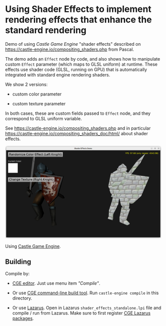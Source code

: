 # Using Shader Effects to implement rendering effects that enhance the standard rendering

Demo of using _Castle Game Engine_ "shader effects" described on https://castle-engine.io/compositing_shaders.php from Pascal.

The demo adds an `Effect` node by code, and also shows how to manipulate custom `Effect` parameter (which maps to GLSL uniform) at runtime. These effects use shader code (GLSL, running on GPU) that is automatically integrated with standard engine rendering shaders.

We show 2 versions:

- custom color parameter

- custom texture parameter

In both cases, these are custom fields passed to `Effect` node, and they correspond to GLSL uniform variable.

See https://castle-engine.io/compositing_shaders.php and in particular https://castle-engine.io/compositing_shaders_doc/html/ about shader effects.

![Screenshot](screenshot.png)

Using [Castle Game Engine](https://castle-engine.io/).

## Building

Compile by:

- [CGE editor](https://castle-engine.io/manual_editor.php). Just use menu item _"Compile"_.

- Or use [CGE command-line build tool](https://castle-engine.io/build_tool). Run `castle-engine compile` in this directory.

- Or use [Lazarus](https://www.lazarus-ide.org/). Open in Lazarus `shader_effects_standalone.lpi` file and compile / run from Lazarus. Make sure to first register [CGE Lazarus packages](https://castle-engine.io/lazarus).
